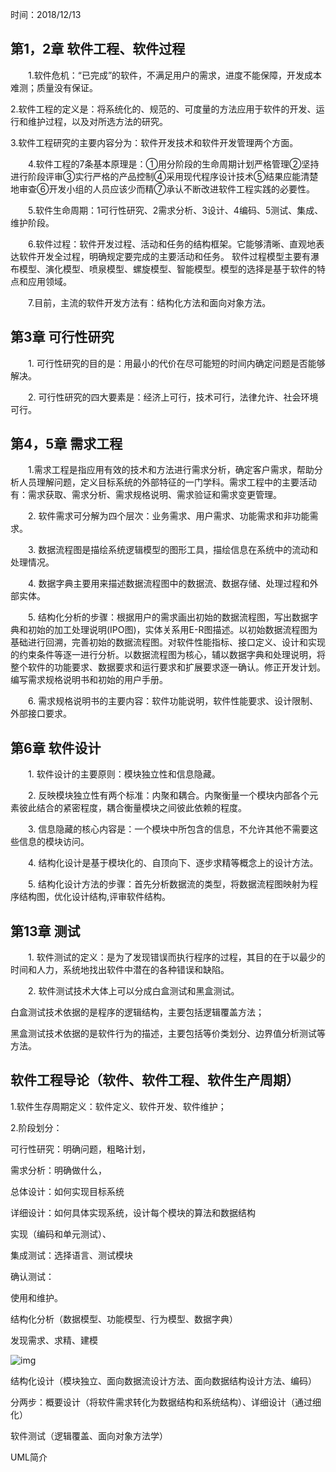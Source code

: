 时间：2018/12/13

## 第1，2章 软件工程、软件过程

　　1.软件危机：“已完成”的软件，不满足用户的需求，进度不能保障，开发成本难测；质量没有保证。

2.软件工程的定义是：将系统化的、规范的、可度量的方法应用于软件的开发、运行和维护过程，以及对所选方法的研究。

3.软件工程研究的主要内容分为：软件开发技术和软件开发管理两个方面。

　　4.软件工程的7条基本原理是：①用分阶段的生命周期计划严格管理②坚持进行阶段评审③实行严格的产品控制④采用现代程序设计技术⑤结果应能清楚地审查⑥开发小组的人员应该少而精⑦承认不断改进软件工程实践的必要性。

　　5.软件生命周期：1可行性研究、2需求分析、3设计、4编码、5测试、集成、维护阶段。

　　6.软件过程：软件开发过程、活动和任务的结构框架。它能够清晰、直观地表达软件开发全过程，明确规定要完成的主要活动和任务。 软件过程模型主要有瀑布模型、演化模型、喷泉模型、螺旋模型、智能模型。模型的选择是基于软件的特点和应用领域。

　　7.目前，主流的软件开发方法有：结构化方法和面向对象方法。

## 第3章 可行性研究

　　1. 可行性研究的目的是：用最小的代价在尽可能短的时间内确定问题是否能够解决。

　　2. 可行性研究的四大要素是：经济上可行，技术可行，法律允许、社会环境可行。

## 第4，5章 需求工程

　　1.需求工程是指应用有效的技术和方法进行需求分析，确定客户需求，帮助分析人员理解问题，定义目标系统的外部特征的一门学科。需求工程中的主要活动有：需求获取、需求分析、需求规格说明、需求验证和需求变更管理。

　　2. 软件需求可分解为四个层次：业务需求、用户需求、功能需求和非功能需求。

　　3. 数据流程图是描绘系统逻辑模型的图形工具，描绘信息在系统中的流动和处理情况。

　　4. 数据字典主要用来描述数据流程图中的数据流、数据存储、处理过程和外部实体。

　　5. 结构化分析的步骤：根据用户的需求画出初始的数据流程图，写出数据字典和初始的加工处理说明(IPO图)，实体关系用E-R图描述。以初始数据流程图为基础进行回溯，完善初始的数据流程图。对软件性能指标、接口定义、设计和实现的约束条件等逐一进行分析。以数据流程图为核心，辅以数据字典和处理说明，将整个软件的功能要求、数据要求和运行要求和扩展要求逐一确认。修正开发计划。编写需求规格说明书和初始的用户手册。

　　6. 需求规格说明书的主要内容：软件功能说明，软件性能要求、设计限制、外部接口要求。

## 第6章 软件设计

　　1. 软件设计的主要原则：模块独立性和信息隐藏。

　　2. 反映模块独立性有两个标准：内聚和耦合。内聚衡量一个模块内部各个元素彼此结合的紧密程度，耦合衡量模块之间彼此依赖的程度。

　　3. 信息隐藏的核心内容是：一个模块中所包含的信息，不允许其他不需要这些信息的模块访问。

　　4. 结构化设计是基于模块化的、自顶向下、逐步求精等概念上的设计方法。

　　5. 结构化设计方法的步骤：首先分析数据流的类型，将数据流程图映射为程序结构图，优化设计结构,评审软件结构。

## 第13章 测试

　　1. 软件测试的定义：是为了发现错误而执行程序的过程，其目的在于以最少的时间和人力，系统地找出软件中潜在的各种错误和缺陷。

　　2. 软件测试技术大体上可以分成白盒测试和黑盒测试。

白盒测试技术依据的是程序的逻辑结构，主要包括逻辑覆盖方法；

黑盒测试技术依据的是软件行为的描述，主要包括等价类划分、边界值分析测试等方法。



## 软件工程导论（软件、软件工程、软件生产周期）

1.软件生存周期定义：软件定义、软件开发、软件维护；

2.阶段划分：

可行性研究：明确问题，粗略计划，

需求分析：明确做什么，

总体设计：如何实现目标系统

详细设计：如何具体实现系统，设计每个模块的算法和数据结构

实现（编码和单元测试）、

集成测试：选择语言、测试模块

确认测试：

使用和维护。



结构化分析（数据模型、功能模型、行为模型、数据字典）

发现需求、求精、建模

![img](https://img-blog.csdnimg.cn/20200424090236401.png)![点击并拖拽以移动](data:image/gif;base64,R0lGODlhAQABAPABAP///wAAACH5BAEKAAAALAAAAAABAAEAAAICRAEAOw==)



结构化设计（模块独立、面向数据流设计方法、面向数据结构设计方法、编码）

分两步：概要设计（将软件需求转化为数据结构和系统结构）、详细设计（通过细化）

软件测试（逻辑覆盖、面向对象方法学）



UML简介
